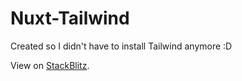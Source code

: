 # Nuxt-Tailwind

Created so I didn't have to install Tailwind anymore :D

View on [StackBlitz](https://stackblitz.com/edit/nuxt-starter-v8zsdv?file=pages/index.vue).
